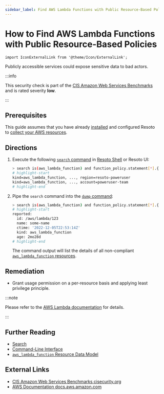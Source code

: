 ```yaml
---
sidebar_label: Find AWS Lambda Functions with Public Resource-Based Policies
---
```


# How to Find AWS Lambda Functions with Public Resource-Based Policies

```mdx-code-block
import IconExternalLink from '@theme/Icon/ExternalLink';
```

Publicly accessible services could expose sensitive data to bad actors.

:::info

This security check is part of the [CIS Amazon Web Services Benchmarks](https://cisecurity.org/benchmark/amazon_web_services) and is rated severity **low**.

:::

## Prerequisites

This guide assumes that you have already [installed](../../../getting-started/install-resoto/index.md) and configured Resoto to [collect your AWS resources](../../../how-to-guides/data-sources/collect-aws-resource-data.md).

## Directions

1. Execute the following [`search` command](../../../reference/cli/search-commands/search.md) in [Resoto Shell](../../../reference/components/shell.md) or Resoto UI:

   ```bash
   > search is(aws_lambda_function) and function_policy.statement[*].{principal~"*" or principal.AWS~"*" or principal.CanonicalUser~"*"}
   # highlight-start
   ​kind=aws_lambda_function, ..., region=resoto-poweruser
   ​kind=aws_lambda_function, ..., account=poweruser-team
   # highlight-end
   ```

2. Pipe the `search` command into the [`dump` command](../../../reference/cli/format-commands/dump.md):

   ```bash
   > search is(aws_lambda_function) and function_policy.statement[*].{principal~"*" or principal.AWS~"*" or principal.CanonicalUser~"*"} | dump
   # highlight-start
   ​reported:
   ​  id: /aws/lambda/123
   ​  name: some-name
   ​  ctime: '2022-12-05T22:53:14Z'
   ​  kind: aws_lambda_function
   ​  age: 2mo28d
   # highlight-end
   ```

   The command output will list the details of all non-compliant [`aws_lambda_function` resources](../../../reference/data-models/aws.md#aws_lambda_function).

## Remediation

- Grant usage permission on a per-resource basis and applying least privilege principle.

:::note

Please refer to the [AWS Lambda documentation](https://docs.aws.amazon.com/lambda/latest/dg/access-control-resource-based.html) for details.

:::

## Further Reading

- [Search](../../../reference/search/index.md)
- [Command-Line Interface](../../../reference/cli/index.md)
- [`aws_lambda_function` Resource Data Model](../../../reference/data-models/aws.md#aws_lambda_function)

## External Links

- [CIS Amazon Web Services Benchmarks <span class="badge badge--secondary" aria-hidden="true">cisecurity.org <IconExternalLink width="10" height="10" /></span>](https://cisecurity.org/benchmark/amazon_web_services)
- [AWS Documentation <span class="badge badge--secondary" aria-hidden="true">docs.aws.amazon.com <IconExternalLink width="10" height="10" /></span>](https://docs.aws.amazon.com/lambda/latest/dg/access-control-resource-based.html)
